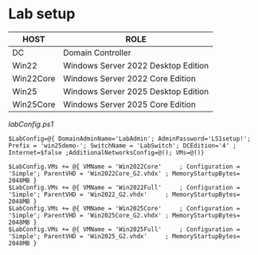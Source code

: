 # Lab setup

| HOST | ROLE |
| --- | --- |
| DC | Domain Controller |
| Win22 | Windows Server 2022 Desktop Edition |
| Win22Core | Windows Server 2022 Core Edition |
| Win25 | Windows Server 2025 Desktop Edition |
| Win25Core | Windows Server 2025 Core Edition |

*labConfig.ps1*

```
$LabConfig=@{ DomainAdminName='LabAdmin'; AdminPassword='LS1setup!'; Prefix = 'win25demo-'; SwitchName = 'LabSwitch'; DCEdition='4' ; Internet=$false ;AdditionalNetworksConfig=@(); VMs=@()}

$LabConfig.VMs += @{ VMName = 'Win2022Core'     ; Configuration = 'Simple'; ParentVHD = 'Win2022Core_G2.vhdx' ; MemoryStartupBytes= 2048MB }
$LabConfig.VMs += @{ VMName = 'Win2022Full'     ; Configuration = 'Simple'; ParentVHD = 'Win2022_G2.vhdx'     ; MemoryStartupBytes= 2048MB }
$LabConfig.VMs += @{ VMName = 'Win2025Core'     ; Configuration = 'Simple'; ParentVHD = 'Win2025Core_G2.vhdx' ; MemoryStartupBytes= 2048MB }
$LabConfig.VMs += @{ VMName = 'Win2025Full'     ; Configuration = 'Simple'; ParentVHD = 'Win2025_G2.vhdx'     ; MemoryStartupBytes= 2048MB }
```